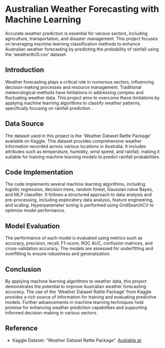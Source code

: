 # Australian Weather Forecasting with Machine Learning

Accurate weather prediction is essential for various sectors, including agriculture, transportation, and disaster management. This project focuses on leveraging machine learning classification methods to enhance Australian weather forecasting by predicting the probability of rainfall using the 'weatherAUS.csv' dataset.

## Introduction

Weather forecasting plays a critical role in numerous sectors, influencing decision-making processes and resource management. Traditional meteorological methods have limitations in addressing complex and fluctuating weather data. This project aims to overcome these limitations by applying machine learning algorithms to classify weather patterns, specifically focusing on rainfall prediction.

## Data Source

The dataset used in this project is the 'Weather Dataset Rattle Package' available on Kaggle. This dataset provides comprehensive weather information recorded across various locations in Australia. It includes attributes such as temperature, humidity, wind speed, and rainfall, making it suitable for training machine learning models to predict rainfall probabilities.

## Code Implementation

The code implements several machine learning algorithms, including logistic regression, decision trees, random forest, Gaussian naive Bayes, and MLP classifier. It follows a structured approach to data analysis and pre-processing, including exploratory data analysis, feature engineering, and scaling. Hyperparameter tuning is performed using GridSearchCV to optimize model performance.

## Model Evaluation

The performance of each model is evaluated using metrics such as accuracy, precision, recall, F1-score, ROC AUC, confusion matrices, and cross-validation accuracy. The models are assessed for underfitting and overfitting to ensure robustness and generalization.

## Conclusion

By applying machine learning algorithms to weather data, this project demonstrates the potential to improve Australian weather forecasting accuracy. The use of the 'Weather Dataset Rattle Package' from Kaggle provides a rich source of information for training and evaluating predictive models. Further advancements in machine learning techniques hold promise for enhancing weather prediction capabilities and supporting informed decision-making in various sectors.

## Reference

- Kaggle Dataset: "Weather Dataset Rattle Package". [Available at](https://www.kaggle.com/datasets/jsphyg/weather-dataset-rattle-package).

